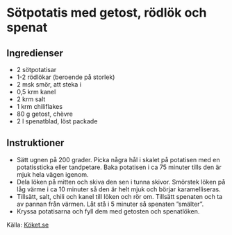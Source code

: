 # Sötpotatis med getost, rödlök och spenat

## Ingredienser

* 2 sötpotatisar
* 1-2 rödlökar (beroende på storlek)
* 2 msk smör, att steka i
* 0,5 krm kanel
* 2 krm salt
* 1 krm chiliflakes
* 80 g getost, chèvre
* 2 l spenatblad, löst packade

## Instruktioner

* Sätt ugnen på 200 grader. Picka några hål i skalet på potatisen med en potatissticka eller tandpetare. Baka potatisen i ca 75 minuter tills den är mjuk hela vägen igenom.
* Dela löken på mitten och skiva den sen i tunna skivor. Smörstek löken på låg värme i ca 10 minuter så den är helt mjuk och börjar karamelliseras. 
* Tillsätt, salt, chili och kanel till löken och rör om. Tillsätt spenaten och ta av pannan från värmen. Låt stå i 5 minuter så spenaten ”smälter”.
* Kryssa potatisarna och fyll dem med getosten och spenatlöken.

Källa: [Köket.se](https://www.koket.se/sotpotatis-med-getost-rodlok-och-spenat)